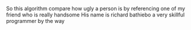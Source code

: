 So this algorithm compare how ugly a person is by referencing one of my friend who is really handsome 
His name is richard bathiebo a very skillful programmer  by the way
